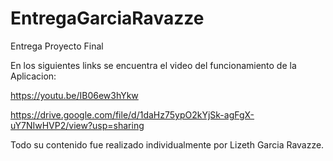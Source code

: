 # EntregaGarciaRavazze
Entrega Proyecto Final

En los siguientes links se encuentra el video del funcionamiento de la Aplicacion:

https://youtu.be/IB06ew3hYkw

https://drive.google.com/file/d/1daHz75ypO2kYjSk-agFgX-uY7NIwHVP2/view?usp=sharing

Todo su contenido fue realizado individualmente por Lizeth Garcia Ravazze.
